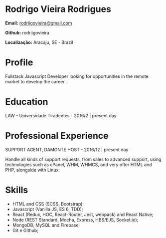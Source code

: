 # Rodrigo Vieira Rodrigues

**Email:** rodriigovieira@gmail.com

**Github:** rodriigovieira

**Localização:** Aracaju, SE - Brazil

# Profile

Fullstack Javascript Developer looking for opportunities in the remote market to develop the career.

# Education

LAW - Universidade Tiradentes - 2016/2 | present day

# Professional Experience

SUPPORT AGENT, DAMONTE HOST - 2016/12 | present day

Handle all kinds of support requests, from sales to advanced support, using technologies such as cPanel, WHM, WHMCS, and very ofter HTML and PHP, alongside with Linux.

# Skills

- HTML and CSS (SCSS, Bootstrap);
- Javascript (Vanilla JS, ES 6, TDD);
- React (Redux, HOC, React-Router, Jest, webpack) and React Native;
- Node (REST Standard, Mocha, Express, HBS/EJS, Socket.io);
- MongoDB, MySQL and Firebase;
- Git e Github;
